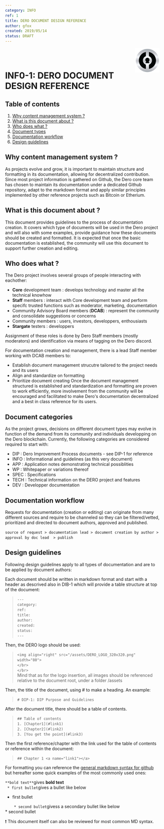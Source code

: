 ```yaml
---
category: INFO
ref: 1
title: DERO DOCUMENT DESIGN REFERENCE
author: gfox
created: 2019/05/14
status: DRAFT
---
```


<img align="right" src="/ASSETS/DERO_LOGO_320x320.png" width="80">
</br>
</br>

# INF0-1: DERO DOCUMENT DESIGN REFERENCE

## Table of contents
1. [Why content management system ?](#whyCMS)
2. [What is this document about ?](#about)
3. [Who does what ?](#whoDoesWhat)
4. [Document types](#docCat)
5. [Documentation workflow](#docWorkflow)
6. [Design guidelines](#docDesign)

## Why content management system ?<a name="whyCMS"></a>
As projects evolve and grow, it is important to maintain structure and formatting in its documentation, allowing for decentralized contribution.
Since most project information is gathered on Github, the Dero core team has chosen to maintain its documentation under a dedicated Github repository,
adapt to the markdown format and apply similar principles implemented by other reference projects such as Bitcoin or Etherium.

## What is this document about ?<a name="about"></a>
This document provides guidelines to the process of documentation creation. It covers which type of documents will be used in the Dero project
and will also with some examples, provide guidance how these documents should be created and formatted. It is expected that once the basic documentation 
is established, the community will use this document to support further creation and editing.

## Who does what ? <a name="whoDoesWhat"></a>
The Dero project involves several groups of people interacting with eachother:
  * **Core** development team : develops technology and master all the technical knowhow
  * **Staff** members : interact with Core development team and perform specifc trusted functions such as moderator, marketing, documentation
  * Community Advisory Board members (**DCAB**) : represent the community and consolidate suggestions or concerns
  * Community members : users, investors, developpers, enthousiasts
  * **Stargate** testers : developpers

Assignment of these roles is done by Dero Staff members (mostly moderators) and identification via means of tagging on the Dero discord.

For documentation creation and management, there is a lead Staff member working with DCAB members to:
  * Establish document management strucutre tailored to the project needs and its users
  * Align and standardize on formatting
  * Prioritize document creating
Once the document management structured is established and standardization and formatting are proven to work efficiently, more involvement 
from the community will be encouraged and facilitated to make Dero's documentation decentralized and a best in class reference for its users.

## Document categories<a name="docCat"></a>
As the project grows, decisions on different document types may evolve in function of the demand from its community and individuals developping on the Dero blockchain. Currently, the following categories are considered required to start with:
  * DIP : Dero Improvement Process documents - see DIP-1 for reference
  * INFO : Informational and guidelines (as this very document)
  * APP : Application notes demonstrating technical possiblities
  * WP : Whitepaper or variations thereof
  * SPEC : Specifications
  * TECH : Technical information on the DERO project and features
  * DEV : Developper documentation
  
## Documentation workflow <a name="docWorkflow"></a>
Requests for documentation (creation or editing) can originate from many different sources and require to be channeled so they can be filtered/vetted, 
prioritized and directed to document authors, approved and published. 

`source of request > documentation lead > document creation by author > approval by doc lead  > publish`

## Design guidelines <a name="docDesign"></a>
Following design guidelines apply to all types of documentation and are to be applied by document authors:

Each document should be written in markdown format and start with a header as descrived also in DIB-1 which will provide a table structure 
at top of the document:
> `---` </br>
> `category:`</br>
> `ref:`</br>
> `title:`</br>
> `author:`</br>
> `created:`</br>
> `status:`</br>
> `---`</br>

Then, the DERO logo should be used:
> `<img align="right" src="/assets/DERO_LOGO_320x320.png" width="80">`</br>
> `</br>`</br>
> `</br>`</br>
Mind that as for the logo insertion, all images should be referenced relative to the document root, under a folder /assets

Then, the title of the document, using # to make a heading. An example:

> `# DIP-1: DIP Purpose and Guidelines`

After the document title, there should be a table of contents.

> `## Table of contents` </br>
> `1. [Chapter1](#link1)` </br>
> `2. [Chapter2](#link2)` </br>
> `3. [You get the point](#link3)` </br>

Then the first reference/chapter with the link used for the table of contents or reference within the document:
> `## Chapter 1 <a name="link1"></a>`

For formatting you can reference the [general markdown syntax for github](https://github.com/adam-p/markdown-here/wiki/Markdown-Cheatsheet) but hereafter some quick examples of the most commonly used ones:

`**bold text**`gives **bold text**</br>
` * first bullet`gives a bullet like below</br>
  * first bullet

`    * second bullet`givess a secondary bullet like below</br>
    * second bullet
    
:exclamation: This document itself can also be reviewed for most common MD syntax.










